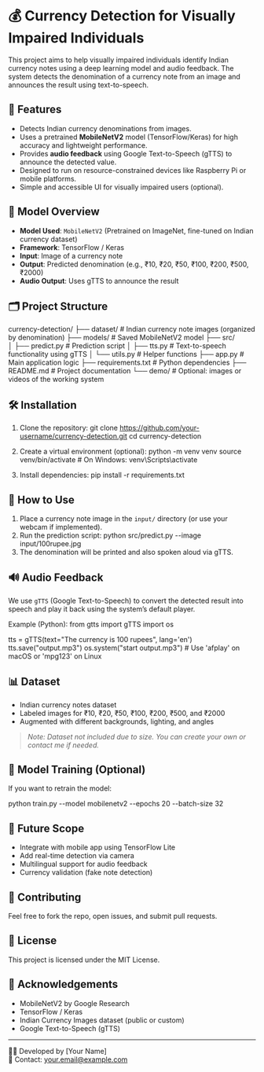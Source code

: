 
# 💰 Currency Detection for Visually Impaired Individuals

This project aims to help visually impaired individuals identify Indian currency notes using a deep learning model and audio feedback. The system detects the denomination of a currency note from an image and announces the result using text-to-speech.

## 🚀 Features

- Detects Indian currency denominations from images.
- Uses a pretrained **MobileNetV2** model (TensorFlow/Keras) for high accuracy and lightweight performance.
- Provides **audio feedback** using Google Text-to-Speech (gTTS) to announce the detected value.
- Designed to run on resource-constrained devices like Raspberry Pi or mobile platforms.
- Simple and accessible UI for visually impaired users (optional).

## 🧠 Model Overview

- **Model Used**: `MobileNetV2` (Pretrained on ImageNet, fine-tuned on Indian currency dataset)
- **Framework**: TensorFlow / Keras
- **Input**: Image of a currency note
- **Output**: Predicted denomination (e.g., ₹10, ₹20, ₹50, ₹100, ₹200, ₹500, ₹2000)
- **Audio Output**: Uses gTTS to announce the result

## 🗂️ Project Structure

currency-detection/
├── dataset/               # Indian currency note images (organized by denomination)
├── models/                # Saved MobileNetV2 model
├── src/                   
│   ├── predict.py         # Prediction script
│   ├── tts.py             # Text-to-speech functionality using gTTS
│   └── utils.py           # Helper functions
├── app.py                 # Main application logic
├── requirements.txt       # Python dependencies
├── README.md              # Project documentation
└── demo/                  # Optional: images or videos of the working system

## 🛠️ Installation

1. Clone the repository:
   git clone https://github.com/your-username/currency-detection.git
   cd currency-detection

2. Create a virtual environment (optional):
   python -m venv venv
   source venv/bin/activate  # On Windows: venv\Scripts\activate

3. Install dependencies:
   pip install -r requirements.txt

## 📸 How to Use

1. Place a currency note image in the `input/` directory (or use your webcam if implemented).
2. Run the prediction script:
   python src/predict.py --image input/100rupee.jpg
3. The denomination will be printed and also spoken aloud via gTTS.

## 🔊 Audio Feedback

We use `gTTS` (Google Text-to-Speech) to convert the detected result into speech and play it back using the system’s default player.

Example (Python):
from gtts import gTTS
import os

tts = gTTS(text="The currency is 100 rupees", lang='en')
tts.save("output.mp3")
os.system("start output.mp3")  # Use 'afplay' on macOS or 'mpg123' on Linux

## 📊 Dataset

- Indian currency notes dataset
- Labeled images for ₹10, ₹20, ₹50, ₹100, ₹200, ₹500, and ₹2000
- Augmented with different backgrounds, lighting, and angles

> *Note: Dataset not included due to size. You can create your own or contact me if needed.*

## 🧪 Model Training (Optional)

If you want to retrain the model:

python train.py --model mobilenetv2 --epochs 20 --batch-size 32

## 📱 Future Scope

- Integrate with mobile app using TensorFlow Lite
- Add real-time detection via camera
- Multilingual support for audio feedback
- Currency validation (fake note detection)

## 🤝 Contributing

Feel free to fork the repo, open issues, and submit pull requests.

## 📃 License

This project is licensed under the MIT License.

## 🙌 Acknowledgements

- MobileNetV2 by Google Research
- TensorFlow / Keras
- Indian Currency Images dataset (public or custom)
- Google Text-to-Speech (gTTS)

---

👨‍💻 Developed by [Your Name]  
📧 Contact: your.email@example.com
